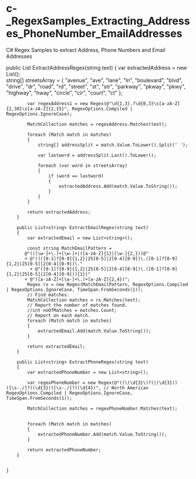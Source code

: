 # c-_RegexSamples_Extracting_Addresses_PhoneNumber_EmailAddresses
C# Regex Samples to extract Address, Phone Numbers and Email Addresses


public List<string> ExtractAddressRegex(string text)
        {
            var extractedAddress = new List<string>();            
            string[] streetsArray = { "avenue", "ave", "lane", "ln", "boulevard", "blvd", "drive", "dr", "road", "rd", "street", "st", "str", "parkway", "pkway", "pkwy", "highway", "hway", "circle", "cir", "court", "ct" };                        

            var regexAddress1 = new Regex(@"\d{1,3}.?\d{0,3}\s[a-zA-Z]{2,30}\s[a-zA-Z]{2,15}", RegexOptions.Compiled | RegexOptions.IgnoreCase);

            MatchCollection matches = regexAddress.Matches(text);
            
            foreach (Match match in matches)
            {
                string[] addressSplit = match.Value.ToLower().Split(' ');

                var lastword = addressSplit.Last().ToLower();

                foreach (var word in streetsArray)
                {
                    if (word == lastword)
                    {
                        extractedAddress.Add(match.Value.ToString());
                    }
                }              
            }

            return extractedAddress;
        }

        public List<string> ExtractEmailRegex(string text)
        {
            var extractedEmail = new List<string>();

            const string MatchEmailPattern =
           @"(([\w-]+\.)+[\w-]+|([a-zA-Z]{1}|[\w-]{2,}))@"
           + @"((([0-1]?[0-9]{1,2}|25[0-5]|2[0-4][0-9])\.([0-1]?[0-9]{1,2}|25[0-5]|2[0-4][0-9])\."
             + @"([0-1]?[0-9]{1,2}|25[0-5]|2[0-4][0-9])\.([0-1]?[0-9]{1,2}|25[0-5]|2[0-4][0-9])){1}|"
           + @"([a-zA-Z]+[\w-]+\.)+[a-zA-Z]{2,4})";
            Regex rx = new Regex(MatchEmailPattern, RegexOptions.Compiled | RegexOptions.IgnoreCase, TimeSpan.FromSeconds(1));
            // Find matches.
            MatchCollection matches = rx.Matches(text);
            // Report the number of matches found.
            //int noOfMatches = matches.Count;
            // Report on each match.
            foreach (Match match in matches)
            {
                extractedEmail.Add(match.Value.ToString());
            }

            return extractedEmail;
        }        

        public List<string> ExtractPhoneRegex(string text)
        {
            var extractedPhoneNumber = new List<string>();            

            var regexPhoneNumber = new Regex(@"((\(\d{3}\)?)|(\d{3}))([\s-./]?)(\d{3})([\s-./]?)(\d{4})", // North American
    RegexOptions.Compiled | RegexOptions.IgnoreCase, TimeSpan.FromSeconds(1));    
            
            MatchCollection matches = regexPhoneNumber.Matches(text);

            
            foreach (Match match in matches)
            {
                extractedPhoneNumber.Add(match.Value.ToString());
            }

            return extractedPhoneNumber;
        }

        
    }
